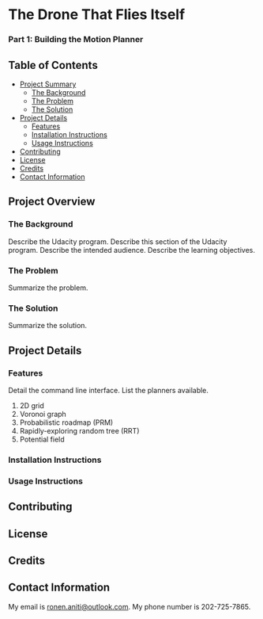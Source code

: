 # The Drone That Flies Itself
### Part 1: Building the Motion Planner

## Table of Contents
- [Project Summary](#project-summary)
	- [The Background](#the-background)
	- [The Problem](#the-problem)
	- [The Solution](#the-solution)
- [Project Details](#project-details)
	- [Features](#features)
	- [Installation Instructions](#installation-instructions)
	- [Usage Instructions](#usage-instructions)
- [Contributing](#contributing)
- [License](#License)
- [Credits](#credits)
- [Contact Information](#contact-information)

## Project Overview
### The Background
Describe the Udacity program. Describe this section of the Udacity program. Describe the intended audience. Describe the learning objectives. 
### The Problem
Summarize the problem.
### The Solution
Summarize the solution. 

## Project Details
### Features
Detail the command line interface. List the planners available. 
1. 2D grid
2. Voronoi graph
3. Probabilistic roadmap (PRM)
4. Rapidly-exploring random tree (RRT)
5. Potential field
### Installation Instructions
### Usage Instructions

## Contributing
## License
## Credits
## Contact Information
My email is ronen.aniti@outlook.com. My phone number is 202-725-7865.
